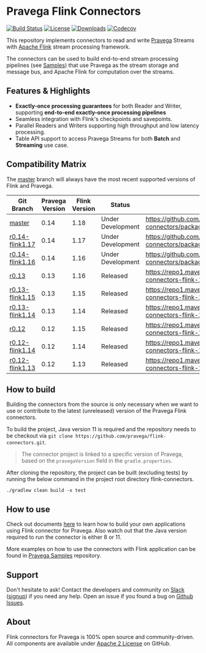 <!--
Copyright Pravega Authors.

Licensed under the Apache License, Version 2.0 (the "License");
you may not use this file except in compliance with the License.
You may obtain a copy of the License at

    http://www.apache.org/licenses/LICENSE-2.0

Unless required by applicable law or agreed to in writing, software
distributed under the License is distributed on an "AS IS" BASIS,
WITHOUT WARRANTIES OR CONDITIONS OF ANY KIND, either express or implied.
See the License for the specific language governing permissions and
limitations under the License.
-->

# Pravega Flink Connectors

[![Build Status](https://github.com/pravega/flink-connectors/actions/workflows/build.yml/badge.svg)](https://github.com/pravega/flink-connectors/actions/workflows/build.yml?query=branch%3Amaster) [![License](https://img.shields.io/github/license/pravega/flink-connectors)](https://github.com/pravega/flink-connectors/blob/master/LICENSE) [![Downloads](https://img.shields.io/github/downloads/pravega/flink-connectors/total)](https://github.com/pravega/flink-connectors/releases) [![Codecov](https://img.shields.io/codecov/c/github/pravega/flink-connectors)](https://app.codecov.io/gh/pravega/flink-connectors/)

This repository implements connectors to read and write [Pravega](http://pravega.io/) Streams with [Apache Flink](http://flink.apache.org/) stream processing framework.

The connectors can be used to build end-to-end stream processing pipelines (see [Samples](https://github.com/pravega/pravega-samples)) that use Pravega as the stream storage and message bus, and Apache Flink for computation over the streams.

## Features & Highlights

- **Exactly-once processing guarantees** for both Reader and Writer, supporting **end-to-end exactly-once processing pipelines**
- Seamless integration with Flink's checkpoints and savepoints.
- Parallel Readers and Writers supporting high throughput and low latency processing.
- Table API support to access Pravega Streams for both **Batch** and **Streaming** use case.

## Compatibility Matrix

The [master](https://github.com/pravega/flink-connectors) branch will always have the most recent
supported versions of Flink and Pravega.

| Git Branch                                                                          | Pravega Version | Flink Version | Status            | Artifact Link                                                                        |
|-------------------------------------------------------------------------------------|-----------------|---------------|-------------------|--------------------------------------------------------------------------------------|
| [master](https://github.com/pravega/flink-connectors)                               | 0.14            | 1.18          | Under Development | https://github.com/pravega/flink-connectors/packages/19676441                        |
| [r0.14-flink1.17](https://github.com/pravega/flink-connectors/tree/r0.14-flink1.17) | 0.14		| 1.17		| Under Development | https://github.com/pravega/flink-connectors/packages/1441637			   |
| [r0.14-flink1.16](https://github.com/pravega/flink-connectors/tree/r0.14-flink1.16) | 0.14            | 1.16          | Under Development | https://github.com/pravega/flink-connectors/packages/1704300                         |
| [r0.13](https://github.com/pravega/flink-connectors/tree/r0.13)                     | 0.13            | 1.16          | Released          | https://repo1.maven.org/maven2/io/pravega/pravega-connectors-flink-1.16_2.12/0.13.0/ |
| [r0.13-flink1.15](https://github.com/pravega/flink-connectors/tree/r0.13-flink1.15) | 0.13            | 1.15          | Released          | https://repo1.maven.org/maven2/io/pravega/pravega-connectors-flink-1.15_2.12/0.13.0/ |
| [r0.13-flink1.14](https://github.com/pravega/flink-connectors/tree/r0.13-flink1.14) | 0.13            | 1.14          | Released          | https://repo1.maven.org/maven2/io/pravega/pravega-connectors-flink-1.14_2.12/0.13.0/ |
| [r0.12](https://github.com/pravega/flink-connectors/tree/r0.12)                     | 0.12            | 1.15          | Released          | https://repo1.maven.org/maven2/io/pravega/pravega-connectors-flink-1.15_2.12/0.12.0/ |
| [r0.12-flink1.14](https://github.com/pravega/flink-connectors/tree/r0.12-flink1.14) | 0.12            | 1.14          | Released          | https://repo1.maven.org/maven2/io/pravega/pravega-connectors-flink-1.14_2.12/0.12.0/ |
| [r0.12-flink1.13](https://github.com/pravega/flink-connectors/tree/r0.12-flink1.13) | 0.12            | 1.13          | Released          | https://repo1.maven.org/maven2/io/pravega/pravega-connectors-flink-1.13_2.12/0.12.0/ |

## How to build

Building the connectors from the source is only necessary when we want to use or contribute to the latest (unreleased) version of the Pravega Flink connectors.

To build the project, Java version 11 is required and the repository needs to be checkout via `git clone https://github.com/pravega/flink-connectors.git`.

> The connector project is linked to a specific version of Pravega, based on the `pravegaVersion` field in the `gradle.properties`.

After cloning the repository, the project can be built (excluding tests) by running the below command in the project root directory flink-connectors.

```./gradlew clean build -x test```

## How to use

Check out documents [here](https://github.com/pravega/flink-connectors/blob/master/documentation/src/docs/dev-guide.md) to learn how to build your own applications using Flink connector for Pravega. Also watch out that the Java version required to run the connector is either 8 or 11.

More examples on how to use the connectors with Flink application can be found in [Pravega Samples](https://github.com/pravega/pravega-samples/tree/master/flink-connector-examples) repository.

## Support

Don't hesitate to ask! Contact the developers and community on [Slack](https://pravega-io.slack.com/) ([signup](https://pravega-slack-invite.herokuapp.com/)) if you need any help. Open an issue if you found a bug on [Github Issues](https://github.com/pravega/flink-connectors/issues).

## About

Flink connectors for Pravega is 100% open source and community-driven. All components are available
under [Apache 2 License](https://www.apache.org/licenses/LICENSE-2.0.html) on GitHub.

